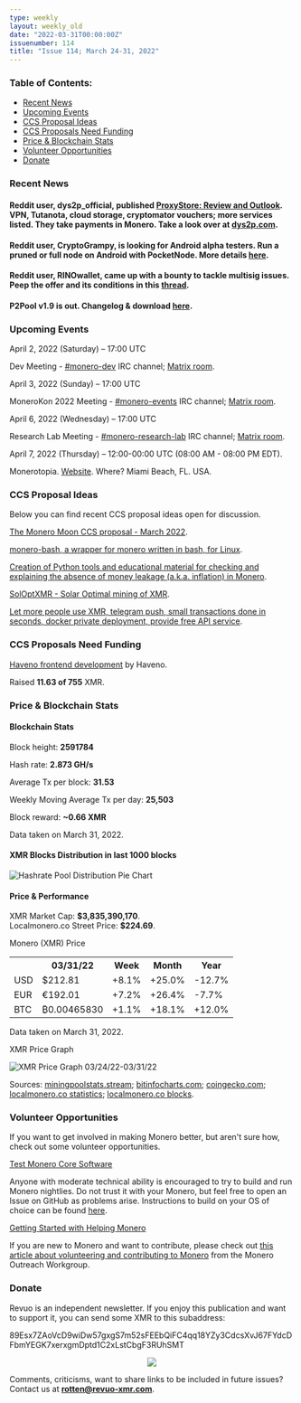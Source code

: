 ```yaml
---
type: weekly
layout: weekly_old
date: "2022-03-31T00:00:00Z"
issuenumber: 114
title: "Issue 114; March 24-31, 2022"
---
```


<h3>Table of Contents:</h3>
<ul class="contents">
    <li><a href="#news">Recent News</a></li>
    <li><a href="#events">Upcoming Events</a></li>
    <li><a href="#ideas">CCS Proposal Ideas</a></li>
    <li><a href="#proposals">CCS Proposals Need Funding</a></li>
    <li><a href="#stats">Price & Blockchain Stats</a></li>
    <li><a href="#volunteer">Volunteer Opportunities</a></li>
    <li><a href="#donate">Donate</a></li>
</ul>

<h3 id="news">Recent News</h3>

<div class="newsbyte">
    <h4>Reddit user, dys2p_official, published <a href="https://teddit.adminforge.de/r/dys2p/comments/tnrsxc/en_proxystore_review_and_outlook/" target="_blank">ProxyStore: Review and Outlook</a>. VPN, Tutanota, cloud storage, cryptomator vouchers; more services listed. They take payments in Monero. Take a look over at <a href="https://dys2p.com/en/index.html" target="_blank">dys2p.com</a>.</h4>
</div>

<div class="newsbyte">
    <h4>Reddit user, CryptoGrampy, is looking for Android alpha testers. Run a pruned or full node on Android with PocketNode. More details <a href="https://teddit.adminforge.de/r/Monero/comments/tqba4l/android_pocketnode_any_android_users_want_to/" target="_blank">here</a>.</h4>
</div>

<div class="newsbyte">
    <h4>Reddit user, RINOwallet, came up with a bounty to tackle multisig issues. Peep the offer and its conditions in this <a href="https://teddit.adminforge.de/r/Monero/comments/tqj5r6/lets_fix_multisig_rino_offering_10000_completion/" target="_blank">thread</a>.</h4>
</div>

<div class="newsbyte">
    <h4>P2Pool v1.9 is out. Changelog & download <a href="https://github.com/SChernykh/p2pool/releases/tag/v1.9" target="_blank">here</a>.</h4>
</div>

<h3 id="events">Upcoming Events</h3>

<div class="event">
    <p class="date" markdown="1">April 2, 2022 (Saturday) – 17:00 UTC</p>
    <p markdown="1">Dev Meeting - <a href="irc://irc.libera.chat/#monero-dev" target="_blank">#monero-dev</a> IRC channel; <a href="https://matrix.to/#/#monero-dev:monero.social" target="_blank">Matrix room</a>.</p>
</div>

<div class="event">
    <p class="date" markdown="1">April 3, 2022 (Sunday) – 17:00 UTC</p>
    <p markdown="1">MoneroKon 2022 Meeting - <a href="irc://irc.libera.chat/#monero-events" target="_blank">#monero-events</a> IRC channel; <a href="https://matrix.to/#/#monero-events:monero.social" target="_blank">Matrix room</a>.</p>
</div>

<div class="event">
    <p class="date" markdown="1">April 6, 2022 (Wednesday) – 17:00 UTC</p>
    <p markdown="1">Research Lab Meeting - <a href="irc://irc.libera.chat/#monero-research-lab" target="_blank">#monero-research-lab</a> IRC channel; <a href="https://matrix.to/#/#monero-research-lab:monero.social" target="_blank">Matrix room</a>.</p>
</div>

<div class="event">
    <p class="date" markdown="1">April 7, 2022 (Thursday) – 12:00-00:00 UTC (08:00 AM - 08:00 PM EDT).</p>
    <p markdown="1">Monerotopia. <a href="https://monerotopia.com/" target="_blank">Website</a>. Where? Miami Beach, FL. USA.</p>
</div>

<h3 id="ideas">CCS Proposal Ideas</h3>

<p>Below you can find recent CCS proposal ideas open for discussion.</p>

<div class="proposal">
<p><a href="https://repo.getmonero.org/monero-project/ccs-proposals/-/merge_requests/294" target="_blank">The Monero Moon CCS proposal - March 2022</a>.</p>
</div>

<div class="proposal">
<p><a href="https://repo.getmonero.org/monero-project/ccs-proposals/-/merge_requests/297" target="_blank">monero-bash, a wrapper for monero written in bash, for Linux</a>.</p>
</div>

<div class="proposal">
<p><a href="https://repo.getmonero.org/monero-project/ccs-proposals/-/merge_requests/298" target="_blank">Creation of Python tools and educational material for checking and explaining the absence of money leakage (a.k.a. inflation) in Monero</a>.</p>
</div>

<div class="proposal">
<p><a href="https://repo.getmonero.org/monero-project/ccs-proposals/-/merge_requests/299" target="_blank">SolOptXMR - Solar Optimal mining of XMR</a>.</p>
</div>

<div class="proposal">
<p><a href="https://repo.getmonero.org/monero-project/ccs-proposals/-/merge_requests/300" target="_blank">Let more people use XMR, telegram push, small transactions done in seconds, docker private deployment, provide free API service</a>.</p>
</div>

<h3 id="proposals">CCS Proposals Need Funding</h3>

<div class="proposal">
    <p><a href="https://ccs.getmonero.org/proposals/haveno-frontend.html" target="_blank">Haveno frontend development</a> by Haveno.</p>
    <p>Raised <b>11.63 of 755</b> XMR.</p>
</div>

<h3 id="stats">Price & Blockchain Stats</h3>

<h4 class="stat">Blockchain Stats</h4>

<div class="bcstats">
    <p>Block height: <b>2591784</b></p>
    <p>Hash rate: <b>2.873 GH/s</b></p>
    <p>Average Tx per block: <b>31.53</b></p>
    <p>Weekly Moving Average Tx per day: <b>25,503</b></p>
    <p>Block reward: <b>~0.66 XMR</b></p>
</div>
<p class="note">Data taken on March 31, 2022.</p>

<h4 class="stat">XMR Blocks Distribution in last 1000 blocks</h4>
<p><img src="/img/hashrate-pool-distribution-0331.png" alt="Hashrate Pool Distribution Pie Chart"/></p>

<h4 class="stat" id="price-stat">Price & Performance</h4>

<div class="price-intro">XMR Market Cap: <b>$3,835,390,170</b>.<br/>Localmonero.co Street Price: <b>$224.69</b>.</div>

<p class="table-title">Monero (XMR) Price</p>
<table class="price-table">
  <tr class="row1">
    <th></th>
    <th>03/31/22</th>
    <th>Week</th>
    <th>Month</th>
    <th>Year</th>
  </tr>
  <tr>
    <td data-th="XMR to">USD</td>
    <td data-th="03/31/22">$212.81</td>
    <td data-th="Week" class="green">+8.1%</td>
    <td data-th="Month" class="green">+25.0%</td>
    <td data-th="Year" class="red">-12.7%</td>
  </tr>
  <tr class="row3">
    <td data-th="XMR to">EUR</td>
    <td data-th="03/31/22">€192.01</td>
    <td data-th="Week" class="green">+7.2%</td>
    <td data-th="Month" class="green">+26.4%</td>
    <td data-th="Year" class="red">-7.7%</td>
  </tr>
  <tr>
    <td data-th="XMR to">BTC</td>
    <td data-th="03/31/22">₿0.00465830</td>
    <td data-th="Week" class="green">+1.1%</td>
    <td data-th="Month" class="green">+18.1%</td>
    <td data-th="Year" class="green">+12.0%</td>
  </tr>
</table>
<p class="note">Data taken on March 31, 2022.</p>

<p class="table-title">XMR Price Graph</p>

![XMR Price Graph 03/24/22-03/31/22](/img/weekly-chart-0331.png "XMR Price Graph 03/24/22-03/31/22") 

Sources: <a href="https://miningpoolstats.stream/monero" target="_blank">miningpoolstats.stream</a>; <a href="https://bitinfocharts.com/monero/" target="_blank">bitinfocharts.com</a>; <a href="https://www.coingecko.com/en/coins/monero" target="_blank">coingecko.com</a>; <a href="https://localmonero.co/statistics" target="_blank">localmonero.co statistics</a>; <a href="https://localmonero.co/blocks" target="_blank">localmonero.co blocks</a>.

<h3 id="volunteer">Volunteer Opportunities</h3>

<p>If you want to get involved in making Monero better, but aren't sure how, check out some volunteer opportunities.</p>

<div class="newsbyte">
    <p class="date"><a href="https://github.com/monero-project/monero" target="_blank">Test Monero Core Software</a></p>
    <p>Anyone with moderate technical ability is encouraged to try to build and run Monero nightlies. Do not trust it with your Monero, but feel free to open an Issue on GitHub as problems arise. Instructions to build on your OS of choice can be found <a href="https://github.com/monero-project/monero#compiling-monero-from-source" target="_blank">here</a>. </p>
</div>

<div class="newsbyte">
    <p class="date"><a href="https://github.com/monero-project/monero" target="_blank">Getting Started with Helping Monero</a></p>
    <p>If you are new to Monero and want to contribute, please check out <a href="https://www.monerooutreach.org/stories/getting-started-helping-monero.php" target="_blank">this article about volunteering and contributing to Monero</a> from the Monero Outreach Workgroup. </p>
</div>

<h3 id="donate">Donate</h3>

<p markdown="1">Revuo is an independent newsletter. If you enjoy this publication and want to support it, you can send some XMR to this subaddress:</p>

<p class="address" markdown="1">89Esx7ZAoVcD9wiDw57gxgS7m52sFEEbQiFC4qq18YZy3CdcsXvJ67FYdcDFbmYEGK7xerxgmDptd1C2xLstCbgF3RUhSMT</p>

<p><center><a href="monero:89Esx7ZAoVcD9wiDw57gxgS7m52sFEEbQiFC4qq18YZy3CdcsXvJ67FYdcDFbmYEGK7xerxgmDptd1C2xLstCbgF3RUhSMT" class="qr"><img src="/img/donate-monero.jpg" style="max-width: 200px;"/></a></center></p>

Comments, criticisms, want to share links to be included in future issues? Contact us at **rotten@revuo-xmr.com**.
